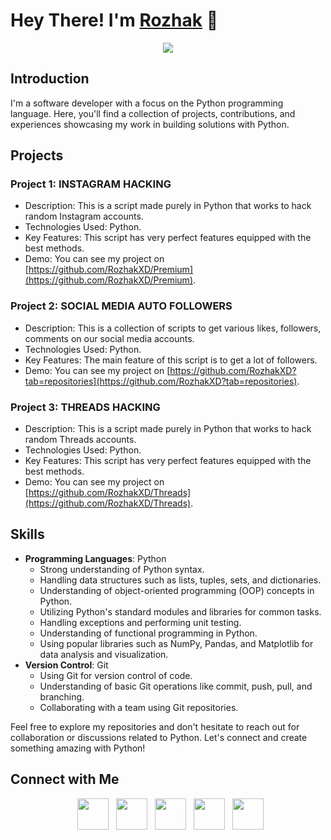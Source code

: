 # Hey There! I'm [Rozhak](https://www.youtube.com/c/rozhakid) 👋

<div align="center">
  <img align="center" src="https://github.com/RozhakXD/RozhakXD/assets/65714340/fac13e2e-c761-4d3c-a770-cb9eb47ddc0d">
</div>

## Introduction
I'm a software developer with a focus on the Python programming language. Here, you'll find a collection of projects, contributions, and experiences showcasing my work in building solutions with Python.</p>

## Projects

### Project 1: INSTAGRAM HACKING
- Description: This is a script made purely in Python that works to hack random Instagram accounts.
- Technologies Used: Python.
- Key Features: This script has very perfect features equipped with the best methods.
- Demo: You can see my project on [https://github.com/RozhakXD/Premium](https://github.com/RozhakXD/Premium).

### Project 2: SOCIAL MEDIA AUTO FOLLOWERS
- Description: This is a collection of scripts to get various likes, followers, comments on our social media accounts.
- Technologies Used: Python.
- Key Features: The main feature of this script is to get a lot of followers.
- Demo: You can see my project on [https://github.com/RozhakXD?tab=repositories](https://github.com/RozhakXD?tab=repositories).

### Project 3: THREADS HACKING
- Description: This is a script made purely in Python that works to hack random Threads accounts.
- Technologies Used: Python.
- Key Features: This script has very perfect features equipped with the best methods.
- Demo: You can see my project on [https://github.com/RozhakXD/Threads](https://github.com/RozhakXD/Threads).

## Skills
- **Programming Languages**: Python
  - Strong understanding of Python syntax.
  - Handling data structures such as lists, tuples, sets, and dictionaries.
  - Understanding of object-oriented programming (OOP) concepts in Python.
  - Utilizing Python's standard modules and libraries for common tasks.
  - Handling exceptions and performing unit testing.
  - Understanding of functional programming in Python.
  - Using popular libraries such as NumPy, Pandas, and Matplotlib for data analysis and visualization.
- **Version Control**: Git
  - Using Git for version control of code.
  - Understanding of basic Git operations like commit, push, pull, and branching.
  - Collaborating with a team using Git repositories.

Feel free to explore my repositories and don't hesitate to reach out for collaboration or discussions related to Python. Let's connect and create something amazing with Python!

## Connect with Me

<p align="center">
&nbsp; <a href="https://www.twitter.com/rozhak_official" target="_blank" rel="noopener noreferrer"><img src="https://img.icons8.com/plasticine/100/000000/twitter.png" width="50" /></a>
&nbsp; <a href="https://www.youtube.com/rozhakid" target="_blank" rel="noopener noreferrer"><img src="https://img.icons8.com/plasticine/100/000000/youtube.png" width="50" /></a>  
&nbsp; <a href="https://www.instagram.com/rozhak_official/" target="_blank" rel="noopener noreferrer"><img src="https://img.icons8.com/plasticine/100/000000/instagram-new.png" width="50" /></a>  
&nbsp; <a href="https://wa.me/6283847921480" target="_blank" rel="noopener noreferrer"><img src="https://img.icons8.com/plasticine/100/000000/whatsapp.png" width="50" /></a>
&nbsp; <a href="https://www.facebook.com/rozhak.official" target="_blank" rel="noopener noreferrer"><img src="https://img.icons8.com/plasticine/100/000000/facebook.png"  width="50" /></a>
</p>
